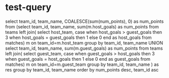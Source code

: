 # test-query
select team_id, team_name, COALESCE(sum(num_points), 0) as num_points
from
(select team_id, team_name, sum(m.host_goals) as num_points from
teams
left join(
select host_team,
case 
  when host_goals > guest_goals then 3
  when host_goals = guest_goals then 1
  else 0
 end as host_goals
 from matches) m on team_id=m.host_team
 group by team_id, team_name
 UNION
 select team_id, team_name, sum(m.guest_goals) as num_points from
teams
left join(
select guest_team,
 case 
  when guest_goals > host_goals then 3
  when guest_goals = host_goals then 1
  else 0
 end as guest_goals
 from matches) m on team_id=m.guest_team
 group by team_id, team_name
) as res
 group by team_id, team_name
 order by num_points desc, team_id asc
